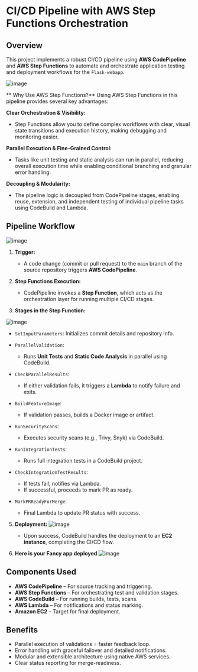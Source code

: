 # CI/CD Pipeline with AWS Step Functions Orchestration

## Overview

This project implements a robust CI/CD pipeline using **AWS CodePipeline** and **AWS Step Functions** to automate and orchestrate application testing and deployment workflows for the `Flask-webapp`.

![image](https://github.com/user-attachments/assets/c8d8f186-a7aa-41a0-bc67-654345679233)

** Why Use AWS Step Functions?**
Using AWS Step Functions in this pipeline provides several key advantages:

**Clear Orchestration & Visibility:**
- Step Functions allow you to define complex workflows with clear, visual state transitions and execution history, making debugging and monitoring easier.

**Parallel Execution & Fine-Grained Control:**
- Tasks like unit testing and static analysis can run in parallel, reducing overall execution time while enabling conditional branching and granular error handling.

**Decoupling & Modularity:**
- The pipeline logic is decoupled from CodePipeline stages, enabling reuse, extension, and independent testing of individual pipeline tasks using CodeBuild and Lambda.

## Pipeline Workflow

![image](https://github.com/user-attachments/assets/5143c751-6122-470e-adcb-55d959073d7e)


1. **Trigger:**

   * A code change (commit or pull request) to the `main` branch of the source repository triggers **AWS CodePipeline**.

2. **Step Functions Execution:**

   * CodePipeline invokes a **Step Function**, which acts as the orchestration layer for running multiple CI/CD stages.

3. **Stages in the Step Function:**
   

![image](https://github.com/user-attachments/assets/f135b997-afb7-4c01-8fa3-efc0c42b8fa3)

   * `SetInputParameters`: Initializes commit details and repository info.
   * `ParallelValidation`:

     * Runs **Unit Tests** and **Static Code Analysis** in parallel using CodeBuild.
   * `CheckParallelResults`:

     * If either validation fails, it triggers a **Lambda** to notify failure and exits.
   * `BuildFeatureImage`:

     * If validation passes, builds a Docker image or artifact.
   * `RunSecurityScans`:

     * Executes security scans (e.g., Trivy, Snyk) via CodeBuild.
   * `RunIntegrationTests`:

     * Runs full integration tests in a CodeBuild project.
   * `CheckIntegrationTestResults`:

     * If tests fail, notifies via Lambda.
     * If successful, proceeds to mark PR as ready.
   * `MarkPRReadyForMerge`:

     * Final Lambda to update PR status with success.

5. **Deployment:**
   ![image](https://github.com/user-attachments/assets/cface629-bc1e-45a9-b5fb-dfa01d7bc6e4)


   * Upon success, CodeBuild handles the deployment to an **EC2 instance**, completing the CI/CD flow.

6. **Here is your Fancy app deployed**
   ![image](https://github.com/user-attachments/assets/d071634b-f9fd-4f7d-a7ff-6ad19e3345ca)



## Components Used

* **AWS CodePipeline** – For source tracking and triggering.
* **AWS Step Functions** – For orchestrating test and validation stages.
* **AWS CodeBuild** – For running builds, tests, scans.
* **AWS Lambda** – For notifications and status marking.
* **Amazon EC2** – Target for final deployment.

## Benefits

* Parallel execution of validations = faster feedback loop.
* Error handling with graceful failover and detailed notifications.
* Modular and extensible architecture using native AWS services.
* Clear status reporting for merge-readiness.


